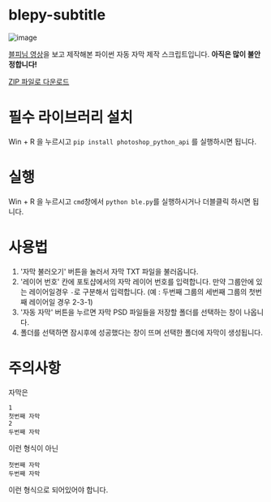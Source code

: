 # blepy-subtitle
![image](https://user-images.githubusercontent.com/36142378/81881805-1536c780-95cc-11ea-9c70-a32e978de90b.png)

[블피님 영상](https://youtu.be/-y2exeNNIR8)을 보고 제작해본 파이썬 자동 자막 제작 스크립트입니다. **아직은 많이 불안정합니다!**

[ZIP 파일로 다운로드](https://github.com/kimcoreovo/blepy-subtitle/archive/master.zip)
# 필수 라이브러리 설치
Win + R 을 누르시고 `pip install photoshop_python_api` 를 실행하시면 됩니다.
# 실행
Win + R 을 누르시고 `cmd`창에서 `python ble.py`를 실행하시거나 더블클릭 하시면 됩니다.
# 사용법
1. '자막 불러오기' 버튼을 눌러서 자막 TXT 파일을 불러옵니다.
2. '레이어 번호' 칸에 포토샵에서의 자막 레이어 번호를 입력합니다. 만약 그룹안에 있는 레이어일경우 `-`로 구분해서 입력합니다. 
(예 : 두번째 그룹의 세번째 그룹의 첫번째 레이어일 경우 2-3-1)
3. '자동 자막' 버튼을 누르면 자막 PSD 파일들을 저장할 폴더를 선택하는 창이 나옵니다.
4. 폴더를 선택하면 잠시후에 성공했다는 창이 뜨며 선택한 폴더에 자막이 생성됩니다.
# 주의사항
자막은
```
1
첫번째 자막
2
두번째 자막
```
이런 형식이 아닌
```
첫번째 자막
두번째 자막
```
이런 형식으로 되어있어야 합니다.
